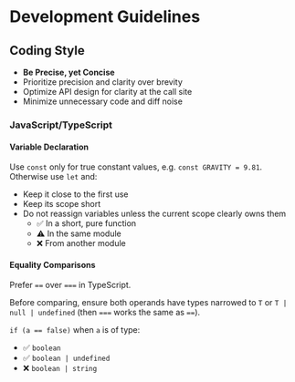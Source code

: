 # Development Guidelines

## Coding Style

- **Be Precise, yet Concise**
- Prioritize precision and clarity over brevity
- Optimize API design for clarity at the call site
- Minimize unnecessary code and diff noise

### JavaScript/TypeScript

#### Variable Declaration

Use `const` only for true constant values, e.g. `const GRAVITY = 9.81`. 
Otherwise use `let` and:

- Keep it close to the first use
- Keep its scope short
- Do not reassign variables unless the current scope clearly owns them
  - ✅ In a short, pure function
  - ⚠️ In the same module
  - ❌ From another module

#### Equality Comparisons

Prefer `==` over `===` in TypeScript.

Before comparing, ensure both operands have types narrowed to `T` 
or `T | null | undefined` (then `===` works the same as `==`).

`if (a == false)` when `a` is of type:
- ✅ `boolean`
- ✅ `boolean | undefined`
- ❌ `boolean | string`
